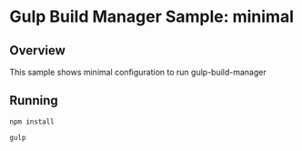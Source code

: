 # Gulp Build Manager Sample: minimal 

## Overview
This sample shows minimal configuration to run gulp-build-manager

## Running
```
npm install

gulp
```

